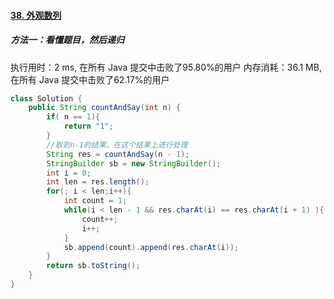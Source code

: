 #### [38. 外观数列](https://leetcode-cn.com/problems/count-and-say/)

##### 方法一：看懂题目，然后递归

执行用时：2 ms, 在所有 Java 提交中击败了95.80%的用户
内存消耗：36.1 MB, 在所有 Java 提交中击败了62.17%的用户

```java
class Solution {
    public String countAndSay(int n) {
        if( n == 1){
            return "1";
        }
        //取到n-1的结果，在这个结果上进行处理
        String res = countAndSay(n - 1);
        StringBuilder sb = new StringBuilder();  
        int i = 0;
        int len = res.length();
        for(; i < len;i++){
            int count = 1;
            while(i < len - 1 && res.charAt(i) == res.charAt(i + 1) ){
                count++;
                i++;
            }
            sb.append(count).append(res.charAt(i));
        }
        return sb.toString();
    }
}
```


